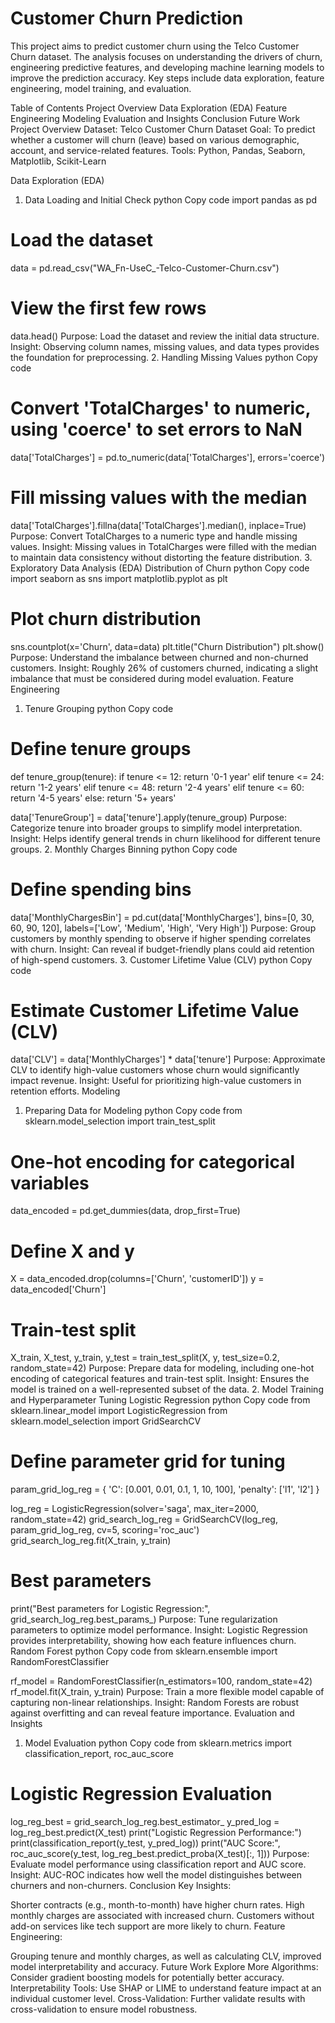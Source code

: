 # Customer Churn Prediction
This project aims to predict customer churn using the Telco Customer Churn dataset. 
The analysis focuses on understanding the drivers of churn, engineering predictive features, 
and developing machine learning models to improve the prediction accuracy. Key steps include data exploration,
feature engineering, model training, and evaluation.

Table of Contents
Project Overview
Data Exploration (EDA)
Feature Engineering
Modeling
Evaluation and Insights
Conclusion
Future Work
Project Overview
Dataset: Telco Customer Churn Dataset
Goal: To predict whether a customer will churn (leave) based on various demographic, account, and service-related features.
Tools: Python, Pandas, Seaborn, Matplotlib, Scikit-Learn

Data Exploration (EDA)
1. Data Loading and Initial Check
python
Copy code
import pandas as pd

# Load the dataset
data = pd.read_csv("WA_Fn-UseC_-Telco-Customer-Churn.csv")

# View the first few rows
data.head()
Purpose: Load the dataset and review the initial data structure.
Insight: Observing column names, missing values, and data types provides the foundation for preprocessing.
2. Handling Missing Values
python
Copy code
# Convert 'TotalCharges' to numeric, using 'coerce' to set errors to NaN
data['TotalCharges'] = pd.to_numeric(data['TotalCharges'], errors='coerce')

# Fill missing values with the median
data['TotalCharges'].fillna(data['TotalCharges'].median(), inplace=True)
Purpose: Convert TotalCharges to a numeric type and handle missing values.
Insight: Missing values in TotalCharges were filled with the median to maintain data consistency without distorting the feature distribution.
3. Exploratory Data Analysis (EDA)
Distribution of Churn
python
Copy code
import seaborn as sns
import matplotlib.pyplot as plt

# Plot churn distribution
sns.countplot(x='Churn', data=data)
plt.title("Churn Distribution")
plt.show()
Purpose: Understand the imbalance between churned and non-churned customers.
Insight: Roughly 26% of customers churned, indicating a slight imbalance that must be considered during model evaluation.
Feature Engineering
1. Tenure Grouping
python
Copy code
# Define tenure groups
def tenure_group(tenure):
    if tenure <= 12:
        return '0-1 year'
    elif tenure <= 24:
        return '1-2 years'
    elif tenure <= 48:
        return '2-4 years'
    elif tenure <= 60:
        return '4-5 years'
    else:
        return '5+ years'

data['TenureGroup'] = data['tenure'].apply(tenure_group)
Purpose: Categorize tenure into broader groups to simplify model interpretation.
Insight: Helps identify general trends in churn likelihood for different tenure groups.
2. Monthly Charges Binning
python
Copy code
# Define spending bins
data['MonthlyChargesBin'] = pd.cut(data['MonthlyCharges'], bins=[0, 30, 60, 90, 120], labels=['Low', 'Medium', 'High', 'Very High'])
Purpose: Group customers by monthly spending to observe if higher spending correlates with churn.
Insight: Can reveal if budget-friendly plans could aid retention of high-spend customers.
3. Customer Lifetime Value (CLV)
python
Copy code
# Estimate Customer Lifetime Value (CLV)
data['CLV'] = data['MonthlyCharges'] * data['tenure']
Purpose: Approximate CLV to identify high-value customers whose churn would significantly impact revenue.
Insight: Useful for prioritizing high-value customers in retention efforts.
Modeling
1. Preparing Data for Modeling
python
Copy code
from sklearn.model_selection import train_test_split

# One-hot encoding for categorical variables
data_encoded = pd.get_dummies(data, drop_first=True)

# Define X and y
X = data_encoded.drop(columns=['Churn', 'customerID'])
y = data_encoded['Churn']

# Train-test split
X_train, X_test, y_train, y_test = train_test_split(X, y, test_size=0.2, random_state=42)
Purpose: Prepare data for modeling, including one-hot encoding of categorical features and train-test split.
Insight: Ensures the model is trained on a well-represented subset of the data.
2. Model Training and Hyperparameter Tuning
Logistic Regression
python
Copy code
from sklearn.linear_model import LogisticRegression
from sklearn.model_selection import GridSearchCV

# Define parameter grid for tuning
param_grid_log_reg = {
    'C': [0.001, 0.01, 0.1, 1, 10, 100],
    'penalty': ['l1', 'l2']
}

log_reg = LogisticRegression(solver='saga', max_iter=2000, random_state=42)
grid_search_log_reg = GridSearchCV(log_reg, param_grid_log_reg, cv=5, scoring='roc_auc')
grid_search_log_reg.fit(X_train, y_train)

# Best parameters
print("Best parameters for Logistic Regression:", grid_search_log_reg.best_params_)
Purpose: Tune regularization parameters to optimize model performance.
Insight: Logistic Regression provides interpretability, showing how each feature influences churn.
Random Forest
python
Copy code
from sklearn.ensemble import RandomForestClassifier

rf_model = RandomForestClassifier(n_estimators=100, random_state=42)
rf_model.fit(X_train, y_train)
Purpose: Train a more flexible model capable of capturing non-linear relationships.
Insight: Random Forests are robust against overfitting and can reveal feature importance.
Evaluation and Insights
1. Model Evaluation
python
Copy code
from sklearn.metrics import classification_report, roc_auc_score

# Logistic Regression Evaluation
log_reg_best = grid_search_log_reg.best_estimator_
y_pred_log = log_reg_best.predict(X_test)
print("Logistic Regression Performance:")
print(classification_report(y_test, y_pred_log))
print("AUC Score:", roc_auc_score(y_test, log_reg_best.predict_proba(X_test)[:, 1]))
Purpose: Evaluate model performance using classification report and AUC score.
Insight: AUC-ROC indicates how well the model distinguishes between churners and non-churners.
Conclusion
Key Insights:

Shorter contracts (e.g., month-to-month) have higher churn rates.
High monthly charges are associated with increased churn.
Customers without add-on services like tech support are more likely to churn.
Feature Engineering:

Grouping tenure and monthly charges, as well as calculating CLV, improved model interpretability and accuracy.
Future Work
Explore More Algorithms: Consider gradient boosting models for potentially better accuracy.
Interpretability Tools: Use SHAP or LIME to understand feature impact at an individual customer level.
Cross-Validation: Further validate results with cross-validation to ensure model robustness.
